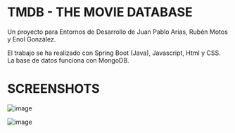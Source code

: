 # TMDB - THE MOVIE DATABASE
Un proyecto para Entornos de Desarrollo de Juan Pablo Arias, Rubén Motos y Enol González.

El trabajo se ha realizado con Spring Boot (Java), Javascript, Html y CSS. La base de datos funciona con MongoDB.

# SCREENSHOTS

![image](https://github.com/Enolgr/TMDB/assets/122282388/8585e9ed-0f8b-42fa-b8af-ed73e97beb4a)

![image](https://github.com/Enolgr/TMDB/assets/122282388/26727b69-d504-4e61-8917-0a74412aa9bf)





